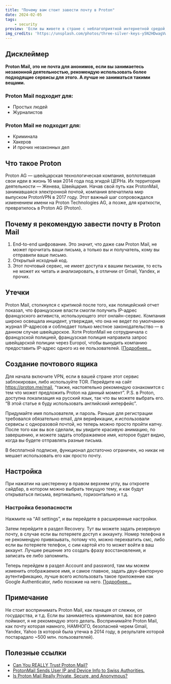 ```yaml
---
title: "Почему вам стоит завести почту в Proton"
date: 2024-02-05
tags:
    - security
preview: 'Если вы живете в стране с неблагоприятной интернетной средой, вам стоит обезопасить себя.'
img_credits: 'https://unsplash.com/photos/three-silver-keys-y5N2HDwagVw'
---
```


## Дисклеймер

**Proton Mail, это не почта для анонимов, если вы занимаетесь незаконной деятельностью, рекомендую использовать более подходящие сервисы для этого. А лучше не заниматься такими вещами.**

### Proton Mail подходит для:

- Простых людей
- Журналистов

### Proton Mail не подходит для:

- Криминала
- Хакеров
- И прочих незаконных дел

## Что такое Proton

Proton AG — швейцарская технологическая компания, воплотившая свои идеи в жизнь 16 мая 2014 года под эгидой ЦЕРНа. Их территория деятельности — Женева, Швейцария. Начав свой путь как ProtonMail, занимавшаяся электронной почтой, компания впечатлила мир выпуском ProtonVPN в 2017 году. Этот важный шаг сопровождался изменением имени на Proton Technologies AG, а позже, для краткости, превратилось в Proton AG (Proton).

## Почему я рекомендую завести почту в Proton Mail

1. End-to-end шифрование. Это значит, что даже сам Proton Mail, не может прочитать ваши письма, а только вы и получатель, кому вы отправили ваше письмо.
2. Открытый исходный код.
3. Этот почтовый сервис, не имеет доступа к вашим письмам, то есть не может их читать и анализировать, в отличии от Gmail, Yandex, и прочих.

## Утечки

Proton Mail, столкнулся с критикой после того, как полицейский отчет показал, что французские власти смогли получить IP-адрес французского активиста, использующего этот онлайн-сервис. Компания широко освещала инцидент, утверждая, что она не ведет по умолчанию журнал IP-адресов и соблюдает только местное законодательство — в данном случае швейцарское. Хотя ProtonMail не сотрудничала с французской полицией, французская полиция направила запрос швейцарской полиции через Europol, чтобы вынудить компанию предоставить IP-адрес одного из ее пользователей. [[Подробнее…](https://techcrunch.com/2021/09/06/protonmail-logged-ip-address-of-french-activist-after-order-by-swiss-authorities/)

## Создание почтового ящика

Для начала включите VPN, если в вашей стране этот сервис заблокирован, либо используйте TOR. Перейдите на сайт https://proton.me/mail, “также, настоятельно рекомендую ознакомится с тем что может предложить Proton на данный момент”. P.S. в Proton, доступна локализация на русский язык, так что вы можете выбрать его. “В этой статье я буду использовать английский интерфейс”.

Придумайте имя пользователя, и пароль. Раньше для регистрации требовался обязательно email, для верификации, и использовали сервисы с одноразовой почтой, но теперь можно просто пройти капчу. После того как вы все сделали, вы увидите красивую анимацию, по завершению, и можете задать отображаемое имя, которое будет видно, когда вы будете отправлять разные письма.

В бесплатной подписке, функционал достаточно ограничен, но никак не мешает использовать его как просто почту.

## Настройка

При нажатии на шестеренку в правом верхнем углу, вы откроете сайдбар, в котором можно выбрать текущую тему, и как будут открываться письма, вертикально, горизонтально и т.д.

### Настройка безопасности

Нажмите на “All settings”, и вы перейдете в расширенные настройки.

Затем перейдите в раздел Recovery. Тут вы можете задать резервную почту, в случае если вы потеряете доступ к аккаунту. Номер телефона я не рекомендую привязывать, потому что, можно перехватить смс, либо если вы потеряете телефон, с сим картой кто то может войти в ваш аккаунт. Лучшее решение это создать фразу восстановления, и записать ее либо запомнить.

Теперь перейдем в раздел Account and password, там мы можем изменить отображаемое имя, и самое главное, задать двух-факторную аутентификацию, лучше всего использовать такое приложение как Google Authenticator, либо похожие на него. [Подробнее…](https://proton.me/support/two-factor-authentication-2fa)

## Примечание

Не стоит воспринимать Proton Mail, как панацея от слежки, от государства, и т.д. Если вы занимаетесь криминалом, вас все равно поймают, я не рекомендую этого делать. Воспринимайте Proton Mail, как почту которая намного, НАМНОГО, безопасней черем Gmail, Yandex, Yahoo (в которой была утечка в 2014 году, в результате которой постарадало ~500 млн. пользователей).

## Полезные ссылки

- [Can You REALLY Trust Proton Mail?](https://youtu.be/ljFAODAfAC8)
- [ProtonMail Sends User IP and Device Info to Swiss Authorities.](https://youtu.be/QCx_G_R0UmQ)
- [Is Proton Mail Really Private, Secure, and Anonymous?](https://youtu.be/IeXaYR4ed9c)